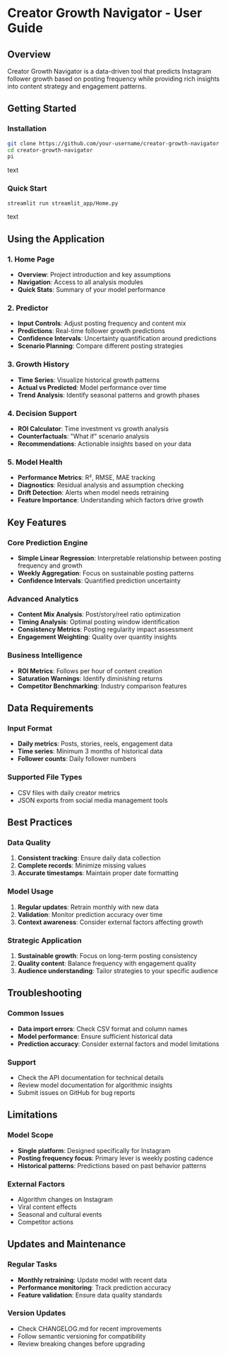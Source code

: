 # Creator Growth Navigator - User Guide

## Overview
Creator Growth Navigator is a data-driven tool that predicts Instagram follower growth based on posting frequency while providing rich insights into content strategy and engagement patterns.

## Getting Started

### Installation
```bash
git clone https://github.com/your-username/creator-growth-navigator
cd creator-growth-navigator
pi
```
text

### Quick Start
```bash
streamlit run streamlit_app/Home.py
```
text

## Using the Application

### 1. Home Page
- **Overview**: Project introduction and key assumptions
- **Navigation**: Access to all analysis modules
- **Quick Stats**: Summary of your model performance

### 2. Predictor
- **Input Controls**: Adjust posting frequency and content mix
- **Predictions**: Real-time follower growth predictions
- **Confidence Intervals**: Uncertainty quantification around predictions
- **Scenario Planning**: Compare different posting strategies

### 3. Growth History
- **Time Series**: Visualize historical growth patterns
- **Actual vs Predicted**: Model performance over time
- **Trend Analysis**: Identify seasonal patterns and growth phases

### 4. Decision Support
- **ROI Calculator**: Time investment vs growth analysis
- **Counterfactuals**: "What if" scenario analysis
- **Recommendations**: Actionable insights based on your data

### 5. Model Health
- **Performance Metrics**: R², RMSE, MAE tracking
- **Diagnostics**: Residual analysis and assumption checking
- **Drift Detection**: Alerts when model needs retraining
- **Feature Importance**: Understanding which factors drive growth

## Key Features

### Core Prediction Engine
- **Simple Linear Regression**: Interpretable relationship between posting frequency and growth
- **Weekly Aggregation**: Focus on sustainable posting patterns
- **Confidence Intervals**: Quantified prediction uncertainty

### Advanced Analytics
- **Content Mix Analysis**: Post/story/reel ratio optimization
- **Timing Analysis**: Optimal posting window identification
- **Consistency Metrics**: Posting regularity impact assessment
- **Engagement Weighting**: Quality over quantity insights

### Business Intelligence
- **ROI Metrics**: Follows per hour of content creation
- **Saturation Warnings**: Identify diminishing returns
- **Competitor Benchmarking**: Industry comparison features

## Data Requirements

### Input Format
- **Daily metrics**: Posts, stories, reels, engagement data
- **Time series**: Minimum 3 months of historical data
- **Follower counts**: Daily follower numbers

### Supported File Types
- CSV files with daily creator metrics
- JSON exports from social media management tools

## Best Practices

### Data Quality
1. **Consistent tracking**: Ensure daily data collection
2. **Complete records**: Minimize missing values
3. **Accurate timestamps**: Maintain proper date formatting

### Model Usage
1. **Regular updates**: Retrain monthly with new data
2. **Validation**: Monitor prediction accuracy over time
3. **Context awareness**: Consider external factors affecting growth

### Strategic Application
1. **Sustainable growth**: Focus on long-term posting consistency
2. **Quality content**: Balance frequency with engagement quality
3. **Audience understanding**: Tailor strategies to your specific audience

## Troubleshooting

### Common Issues
- **Data import errors**: Check CSV format and column names
- **Model performance**: Ensure sufficient historical data
- **Prediction accuracy**: Consider external factors and model limitations

### Support
- Check the API documentation for technical details
- Review model documentation for algorithmic insights
- Submit issues on GitHub for bug reports

## Limitations

### Model Scope
- **Single platform**: Designed specifically for Instagram
- **Posting frequency focus**: Primary lever is weekly posting cadence
- **Historical patterns**: Predictions based on past behavior patterns

### External Factors
- Algorithm changes on Instagram
- Viral content effects
- Seasonal and cultural events
- Competitor actions

## Updates and Maintenance

### Regular Tasks
- **Monthly retraining**: Update model with recent data
- **Performance monitoring**: Track prediction accuracy
- **Feature validation**: Ensure data quality standards

### Version Updates
- Check CHANGELOG.md for recent improvements
- Follow semantic versioning for compatibility
- Review breaking changes before upgrading